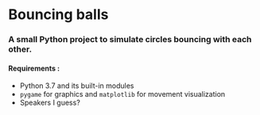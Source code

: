 # Bouncing balls

### A small Python project to simulate circles bouncing with each other.

#### Requirements : 

*   Python 3.7 and its built-in modules
*   `pygame` for graphics and `matplotlib` for movement visualization
*   Speakers I guess?

